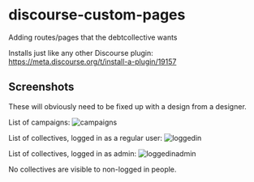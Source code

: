# discourse-custom-pages
Adding routes/pages that the debtcollective wants

Installs just like any other Discourse plugin: https://meta.discourse.org/t/install-a-plugin/19157

## Screenshots

These will obviously need to be fixed up with a design from a designer.

List of campaigns:
![campaigns](https://user-images.githubusercontent.com/1402948/41445461-9c033d98-6ffe-11e8-82f8-700c0145ca91.png)

List of collectives, logged in as a regular user:
![loggedin](https://user-images.githubusercontent.com/1402948/41445695-0bc19b7e-7000-11e8-8a94-dc18ba48255a.png)

List of collectives, logged in as admin:
![loggedinadmin](https://user-images.githubusercontent.com/1402948/41445464-9c8011ce-6ffe-11e8-99f0-7dfa41bed107.png)

No collectives are visible to non-logged in people.